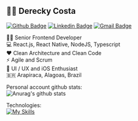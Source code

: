 ## :man_technologist: Derecky Costa
[![Github Badge](https://img.shields.io/badge/-Github-000?style=flat-square&logo=Github&logoColor=white&link=https://github.com/rubemfsv)](https://github.com/Derecky)
[![Linkedin Badge](https://img.shields.io/badge/-LinkedIn-blue?style=flat-square&logo=Linkedin&logoColor=white&link=https://www.linkedin.com/in/rubemfsv/)](https://www.linkedin.com/in/derecky-costa/)
[![Gmail Badge](https://img.shields.io/badge/-Gmail-c14438?style=flat-square&logo=Gmail&logoColor=white&link=mailto:rfsv@cesar.school)](mailto:dereckycosta@gmail.com)


👨‍💻 Senior Frontend Developer <br>
💻 React.js, React Native, NodeJS, Typescript <br>
:heart: Clean Architecture and Clean Code <br>
⚡ Agile and Scrum <br> 
📱 UI / UX and iOS Enthusiast <br>
🇧🇷 Arapiraca, Alagoas, Brazil <br>

 
 
Personal account github stats: <br>
![Anurag's github stats](https://github-readme-stats.vercel.app/api?username=Derecky&show_icons=true&theme=algolia&count_private=true)

Technologies: <br>
[![My Skills](https://skillicons.dev/icons?i=react,nextjs,typescript,js,html,css,nodejs,redux,styledcomponents,sass,vite,rollupjs,git,electron,jquery)](https://skillicons.dev)
